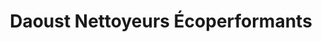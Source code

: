 ---
title: "Daoust Nettoyeurs Écoperformants"
url: /shawinigan/daoust-nettoyeurs-ecoperformants/
shop: Wäscherei
---